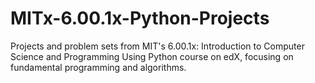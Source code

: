 # MITx-6.00.1x-Python-Projects
Projects and problem sets from MIT's 6.00.1x: Introduction to Computer Science and Programming Using Python course on edX, focusing on fundamental programming and algorithms.

